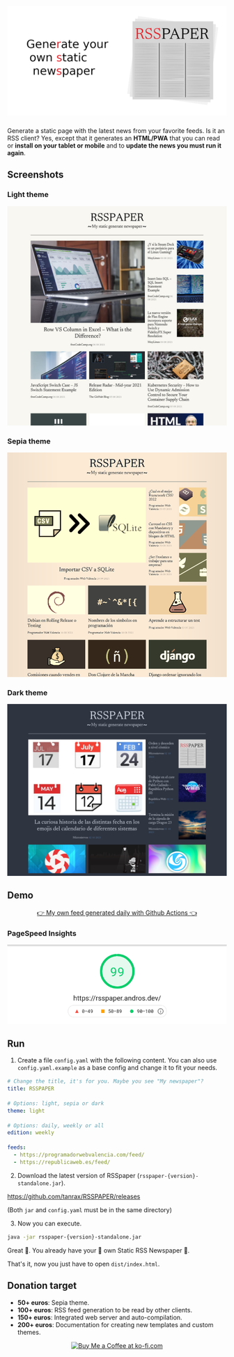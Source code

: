 <h1 align="center">
  <img alt="RSSpaper logo" src="media/newsreader-banner.png">
</h1>

Generate a static page with the latest news from your favorite feeds. Is it an RSS client? Yes, except that it generates an **HTML/PWA** that you can read or **install on your tablet or mobile** and to **update the news you must run it again**.

## Screenshots

### Light theme

![demo preview](media/demo.jpg)

### Sepia theme

![demo preview](media/sepia-mode.png)

### Dark theme

![demo preview](media/dark-mode.png)

## Demo

<p align="center">
  <a href="https://rsspaper.andros.dev/">👉 My own feed generated daily with Github Actions 👈</a>
</p>

### PageSpeed Insights

![demo preview](media/pagespeed-insights.png)


## Run

1) Create a file `config.yaml` with the following content. You can also use `config.yaml.example` as a base config and change it to fit your needs.

``` yaml
# Change the title, it's for you. Maybe you see "My newspaper"?
title: RSSPAPER

# Options: light, sepia or dark
theme: light

# Options: daily, weekly or all
edition: weekly

feeds:
  - https://programadorwebvalencia.com/feed/
  - https://republicaweb.es/feed/
```

2) Download the latest version of RSSpaper (`rsspaper-{version}-standalone.jar`).

https://github.com/tanrax/RSSPAPER/releases

(Both `jar` and `config.yaml` must be in the same directory)

3) Now you can execute.

```sh
java -jar rsspaper-{version}-standalone.jar
```

Great 🎉. You already have your 📰 own Static RSS Newspaper 📰.

That's it, now you just have to open `dist/index.html`.

## Donation target

- **50+ euros**: Sepia theme.
- **100+ euros**: RSS feed generation to be read by other clients.
- **150+ euros**: Integrated web server and auto-compilation.
- **200+ euros**: Documentation for creating new templates and custom themes.

<p align="center">
  <a href='https://ko-fi.com/androsfenollosa' target='_blank'><img height='36' style='border:0px;height:36px;' src='https://cdn.ko-fi.com/cdn/kofi2.png?v=2' border='0' alt='Buy Me a Coffee at ko-fi.com' /></a>
</p>
